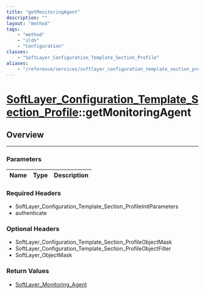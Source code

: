 ```yaml
---
title: "getMonitoringAgent"
description: ""
layout: "method"
tags:
    - "method"
    - "sldn"
    - "Configuration"
classes:
    - "SoftLayer_Configuration_Template_Section_Profile"
aliases:
    - "/reference/services/softlayer_configuration_template_section_profile/getMonitoringAgent"
---
```

# [SoftLayer_Configuration_Template_Section_Profile](/reference/services/SoftLayer_Configuration_Template_Section_Profile)::getMonitoringAgent




## Overview 


-----

### Parameters 
|Name | Type | Description |
| --- | --- | --- |


### Required Headers
* SoftLayer_Configuration_Template_Section_ProfileInitParameters
* authenticate


### Optional Headers
* SoftLayer_Configuration_Template_Section_ProfileObjectMask
* SoftLayer_Configuration_Template_Section_ProfileObjectFilter
* SoftLayer_ObjectMask

### Return Values
* <a href='/reference/datatypes/SoftLayer_Monitoring_Agent'>SoftLayer_Monitoring_Agent </a>




